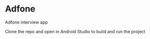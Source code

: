 # Adfone
Adfone interview app 

Clone the repo and open in Android Studio to build and run the project
